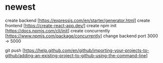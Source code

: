 # newest
create backend [https://expressjs.com/en/starter/generator.html]
create frontend [https://create-react-app.dev/]
create npm init [https://docs.npmjs.com/cli/init]
create concurrently [https://www.npmjs.com/package/concurrently]
change backend port 3000 -> 5000

git push [https://help.github.com/en/github/importing-your-projects-to-github/adding-an-existing-project-to-github-using-the-command-line]
